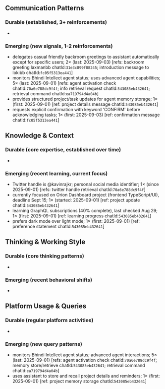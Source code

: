 ## Communication Patterns
### Durable (established, 3+ reinforcements)
-

### Emerging (new signals, 1-2 reinforcements)
- delegates casual friendly backroom greetings to assistant automatically except for specific users; 2× (last: 2025-09-03) [refs: backroom greeting laxmanbb chatId:`31e3c899f88245`; introduction message to lokibb chatId:`fc05f5313ea441`]
- monitors Bhindi Intellect agent status; uses advanced agent capabilities; 5× (last: 2025-09-01) [refs: agent activation check chatId:`70a6e788dc9f4f`; info retrieval request chatId:`543085eb432641`; retrieval command chatId:`ea719794d4a04b`]
- provides structured project/task updates for agent memory storage; 1× (first: 2025-09-01) [ref: project details message chatId:`543085eb432641`]
- requests explicit confirmation with keyword 'CONFIRM' before acknowledging tasks; 1× (first: 2025-09-03) [ref: confirmation message chatId:`fc05f5313ea441`]

## Knowledge & Context
### Durable (core expertise, established over time)
-

### Emerging (recent learning, current focus)
- Twitter handle is @kavinrajkr; personal social media identifier; 1× (since 2025-09-01) [refs: twitter handle retrieval chatId:`70a6e788dc9f4f`]
- currently focused on Orion Dashboard project (frontend TypeScript/UI), deadline Sept 15; 1× (started: 2025-09-01) [ref: project update chatId:`543085eb432641`]
- learning GraphQL subscriptions (40% complete), last checked Aug 29; 1× (first: 2025-09-01) [ref: learning progress chatId:`543085eb432641`]
- prefers dark mode over light mode; 1× (first: 2025-09-01) [ref: preference statement chatId:`543085eb432641`]

## Thinking & Working Style
### Durable (core thinking patterns)
-

### Emerging (recent behavioral shifts)
-

## Platform Usage & Queries
### Durable (regular platform activities)
-

### Emerging (new query patterns)
- monitors Bhindi Intellect agent status; advanced agent interactions; 5× (last: 2025-09-01) [refs: agent activation check chatId:`70a6e788dc9f4f`; memory store/retrieve chatId:`543085eb432641`; retrieval command chatId:`ea719794d4a04b`]
- uses assistant to store and recall project details and reminders; 1× (first: 2025-09-01) [ref: project memory storage chatId:`543085eb432641`]